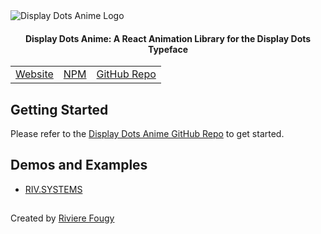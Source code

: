 <img alt="Display Dots Anime Logo" src="https://github.com/rfougy/display-dots-anime/assets/77861258/8d78c0cd-b591-4bda-bbb6-b0e129d33af1">

<h4 align="center">Display Dots Anime: A React Animation Library for the Display Dots Typeface</h4>

<table align="center">
  <tbody>
    <tr>
      <td>
        <a href="https://display-dots-anime.vercel.app/">Website</a>
      </td>
      <td>
        <a href="https://www.npmjs.com/package/display-dots-anime">NPM</a>
      </td>
      <td>
        <a href="https://github.com/rfougy/display-dots-anime">GitHub Repo</a>
      </td>
    </tr>
  </tbody>
</table>

## Getting Started

Please refer to the [Display Dots Anime GitHub Repo](https://github.com/rfougy/display-dots-anime) to get started.

## Demos and Examples

* [RIV.SYSTEMS](https://riv.systems/)

##

Created by [Riviere Fougy](https://riv.systems/)
